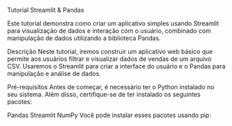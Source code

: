 Tutorial Streamlit & Pandas


Este tutorial demonstra como criar um aplicativo simples usando Streamlit para visualização de dados e interação com o usuário, combinado com manipulação de dados utilizando a biblioteca Pandas.

Descrição
Neste tutorial, iremos construir um aplicativo web básico que permite aos usuários filtrar e visualizar dados de vendas de um arquivo CSV. Usaremos o Streamlit para criar a interface do usuário e o Pandas para manipulação e análise de dados.

Pré-requisitos
Antes de começar, é necessário ter o Python instalado no seu sistema. Além disso, certifique-se de ter instalado os seguintes pacotes:

Pandas
Streamlit
NumPy
Você pode instalar esses pacotes usando pip:
